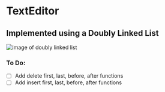 # TextEditor
## Implemented using a Doubly Linked List
![image of doubly linked list](https://media.geeksforgeeks.org/wp-content/cdn-uploads/gq/2014/03/DLL1.png)
### **To Do:**
- [ ] Add delete first, last, before, after functions
- [ ] Add insert first, last, before, after functions

